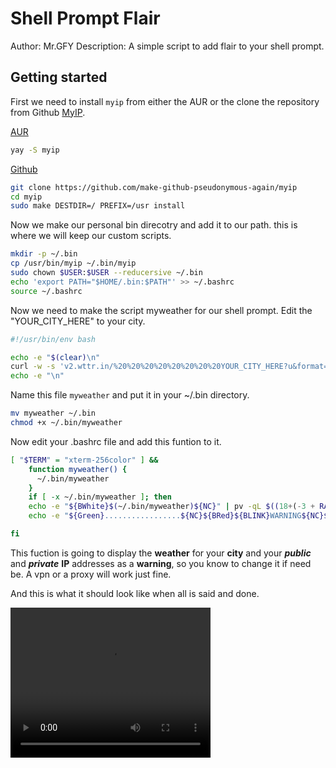 <!-- Markdownlint-disable -->
# Shell Prompt Flair

Author: Mr.GFY
Description: A simple script to add flair to your shell prompt.

## Getting started

First we need to install `myip` from either the AUR or the clone the repository from Github [MyIP](https://github.com/make-github-pseudonymous-again/myip).

<u>AUR</u>

```bash
yay -S myip
```
<u>Github</u>

```bash
git clone https://github.com/make-github-pseudonymous-again/myip
cd myip
sudo make DESTDIR=/ PREFIX=/usr install
```

Now we make our personal bin direcotry and add it to our path.
this is where we will keep our custom scripts.

```bash
mkdir -p ~/.bin
cp /usr/bin/myip ~/.bin/myip
sudo chown $USER:$USER --reducersive ~/.bin
echo 'export PATH="$HOME/.bin:$PATH"' >> ~/.bashrc
source ~/.bashrc
```

Now we need to make the script myweather for our shell prompt.
Edit the "YOUR_CITY_HERE" to your city.

```bash
#!/usr/bin/env bash

echo -e "$(clear)\n"
curl -w -s 'v2.wttr.in/%20%20%20%20%20%20%20%20YOUR_CITY_HERE?u&format=%l\n%20%20%20%20Current%20Weather%20Forecast\n*%20Currently%20the%20temp.%20is:%20%c%t\n*%20But%20feels%20like:%20%f\n*%20With%20a%20U.V.%20index%20of:%20%u\n*%20Todays%20Sunrise%20is%20at:%20%S\n*%20Tonights%20Sunset%20is%20at:%20%s' 2>/dev/null
echo -e "\n"
```

Name this file `myweather` and put it in your ~/.bin directory.

```bash
mv myweather ~/.bin
chmod +x ~/.bin/myweather
```

Now edit your .bashrc file and add this funtion to it.

```bash
[ "$TERM" = "xterm-256color" ] &&
    function myweather() {
      ~/.bin/myweather
    }
    if [ -x ~/.bin/myweather ]; then
    echo -e "${BWhite}$(~/.bin/myweather)${NC}" | pv -qL $((18+(-3 + RANDOM%5))) && sleep 1 &&
    echo -e "${Green}.................${NC}${BRed}${BLINK}WARNING${NC}${Green}.................${NC}\n${BPurple} --- ${NC}${BBlue}力${NC}${BPurple}--- ${NC}${BRed}Anonymize your network${BPurple} ---${NC}${BBlue} 撚${NC}${BPurple}-- ${NC}\n${Green}.........................................${NC}\n${White} 數${NC}${BRed}Public IP Address: ${NC}${Black}${On_White}$(myip public)${NC}\n${White} ﲬ${NC}${BRed} Private IP Address: ${NC}${Black}${On_White}$(myip private)${NC}\n${Green}.........................................${NC}\n${BPurple} --- ${NC}${BGreen}${NC}${BPurple} --- ${NC}${BGreen}Use a${NC}${BRed} VPN${NC}${BPurple} --- ${NC}${BGreen}or a${NC}${BPurple} --- ${NC}${BRed}Socks5 PROXY${NC}${BPurple} --- ${NC}${BYellow}${NC}${BPurple} --- ${NC}" | pv -qL $((28+(-3 + RANDOM%5)))

fi
```

This fuction is going to display the **weather** for your **city** and your ***public*** and ***private*** **IP** addresses as a **warning**, so you know to change it if need be. A vpn or a proxy will work just fine.

And this is what it should look like when all is said and done.

<video width="320" height="240" controls>
  <source src="https://gitlab.com/mrgofuckyourself/shell-prompt-flair/-/blob/main/prompt-flair.mp4" type="video/mp4">
</video>
